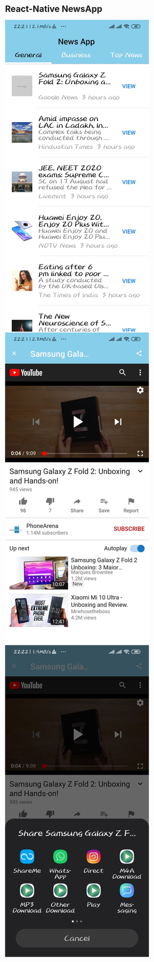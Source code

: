 # React-Native NewsApp

![image](https://github.com/Shubbbu/NewsApp/blob/master/images/WhatsApp%20Image%202020-09-03%20at%2022.40.03.jpeg) ![image](https://github.com/Shubbbu/NewsApp/blob/master/images/WhatsApp%20Image%202020-09-03%20at%2022.40.03%20(3).jpeg)![image](https://github.com/Shubbbu/NewsApp/blob/master/images/WhatsApp%20Image%202020-09-03%20at%2022.40.03%20(4).jpeg)

